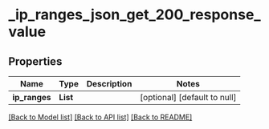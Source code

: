 # _ip_ranges_json_get_200_response_value
## Properties

| Name | Type | Description | Notes |
|------------ | ------------- | ------------- | -------------|
| **ip\_ranges** | **List** |  | [optional] [default to null] |

[[Back to Model list]](../README.md#documentation-for-models) [[Back to API list]](../README.md#documentation-for-api-endpoints) [[Back to README]](../README.md)

